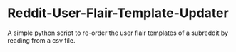 # Reddit-User-Flair-Template-Updater
A simple python script to re-order the user flair templates of a subreddit by reading from a csv file.
